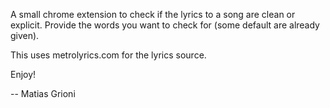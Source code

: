 A small chrome extension to check if the lyrics to a song are clean or explicit. Provide the words you want to check for (some default are already given).

This uses metrolyrics.com for the lyrics source.

Enjoy!

-- Matias Grioni
